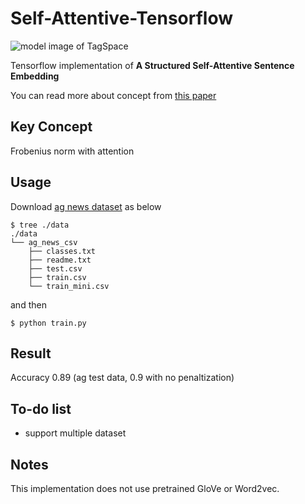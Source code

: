 # Self-Attentive-Tensorflow

![model image of TagSpace](https://raw.githubusercontent.com/flrngel/Self-Attentive-tensorflow/master/resources/self-attentive-model.png)

Tensorflow implementation of **A Structured Self-Attentive Sentence Embedding**

You can read more about concept from [this paper](https://arxiv.org/abs/1703.03130)

## Key Concept

Frobenius norm with attention

## Usage

Download [ag news dataset](https://github.com/mhjabreel/CharCNN/tree/master/data/ag_news_csv) as below

```
$ tree ./data
./data
└── ag_news_csv
    ├── classes.txt
    ├── readme.txt
    ├── test.csv
    ├── train.csv
    └── train_mini.csv
```

and then

```
$ python train.py
```

## Result

Accuracy 0.89 (ag test data, 0.9 with no penaltization)

## To-do list

- support multiple dataset

## Notes

This implementation does not use pretrained GloVe or Word2vec.
